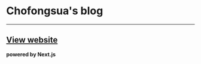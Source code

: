 # Chofongsua's blog
---
[View website](https://chofongsua-blog.netlify.app/)
---
__powered by Next.js__
